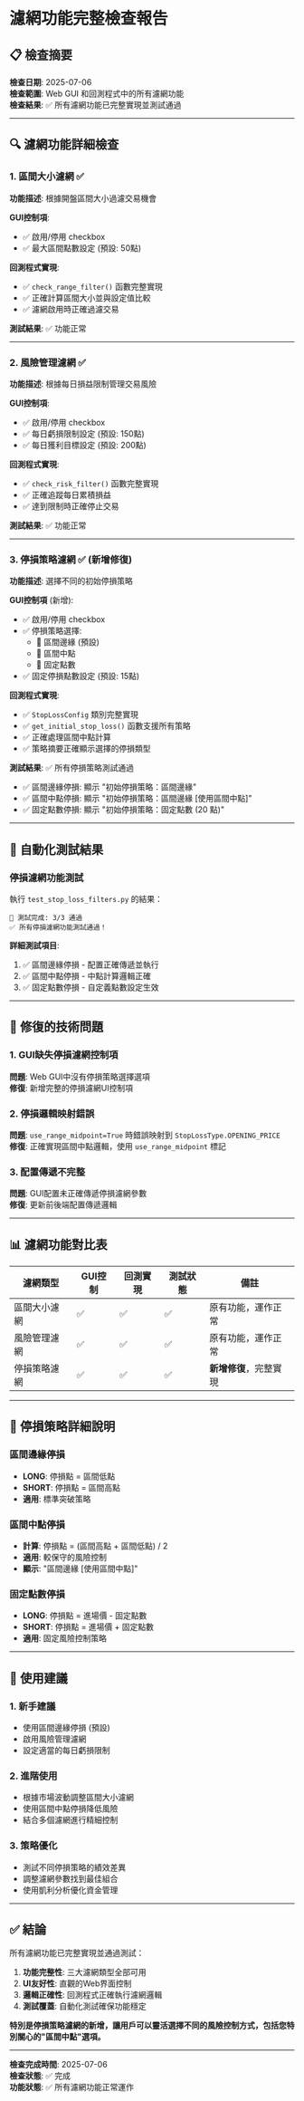 # 濾網功能完整檢查報告

## 📋 檢查摘要

**檢查日期**: 2025-07-06  
**檢查範圍**: Web GUI 和回測程式中的所有濾網功能  
**檢查結果**: ✅ 所有濾網功能已完整實現並測試通過

---

## 🔍 濾網功能詳細檢查

### 1. 區間大小濾網 ✅

**功能描述**: 根據開盤區間大小過濾交易機會

**GUI控制項**:
- ✅ 啟用/停用 checkbox
- ✅ 最大區間點數設定 (預設: 50點)

**回測程式實現**:
- ✅ `check_range_filter()` 函數完整實現
- ✅ 正確計算區間大小並與設定值比較
- ✅ 濾網啟用時正確過濾交易

**測試結果**: ✅ 功能正常

---

### 2. 風險管理濾網 ✅

**功能描述**: 根據每日損益限制管理交易風險

**GUI控制項**:
- ✅ 啟用/停用 checkbox
- ✅ 每日虧損限制設定 (預設: 150點)
- ✅ 每日獲利目標設定 (預設: 200點)

**回測程式實現**:
- ✅ `check_risk_filter()` 函數完整實現
- ✅ 正確追蹤每日累積損益
- ✅ 達到限制時正確停止交易

**測試結果**: ✅ 功能正常

---

### 3. 停損策略濾網 ✅ (新增修復)

**功能描述**: 選擇不同的初始停損策略

**GUI控制項** (新增):
- ✅ 啟用/停用 checkbox
- ✅ 停損策略選擇:
  - 🔘 區間邊緣 (預設)
  - 🔘 區間中點
  - 🔘 固定點數
- ✅ 固定停損點數設定 (預設: 15點)

**回測程式實現**:
- ✅ `StopLossConfig` 類別完整實現
- ✅ `get_initial_stop_loss()` 函數支援所有策略
- ✅ 正確處理區間中點計算
- ✅ 策略摘要正確顯示選擇的停損類型

**測試結果**: ✅ 所有停損策略測試通過
- ✅ 區間邊緣停損: 顯示 "初始停損策略：區間邊緣"
- ✅ 區間中點停損: 顯示 "初始停損策略：區間邊緣 [使用區間中點]"
- ✅ 固定點數停損: 顯示 "初始停損策略：固定點數 (20 點)"

---

## 🧪 自動化測試結果

### 停損濾網功能測試
執行 `test_stop_loss_filters.py` 的結果：

```
🎉 測試完成: 3/3 通過
✅ 所有停損濾網功能測試通過！
```

**詳細測試項目**:
1. ✅ 區間邊緣停損 - 配置正確傳遞並執行
2. ✅ 區間中點停損 - 中點計算邏輯正確
3. ✅ 固定點數停損 - 自定義點數設定生效

---

## 🔧 修復的技術問題

### 1. GUI缺失停損濾網控制項
**問題**: Web GUI中沒有停損策略選擇選項  
**修復**: 新增完整的停損濾網UI控制項

### 2. 停損邏輯映射錯誤
**問題**: `use_range_midpoint=True` 時錯誤映射到 `StopLossType.OPENING_PRICE`  
**修復**: 正確實現區間中點邏輯，使用 `use_range_midpoint` 標記

### 3. 配置傳遞不完整
**問題**: GUI配置未正確傳遞停損濾網參數  
**修復**: 更新前後端配置傳遞邏輯

---

## 📊 濾網功能對比表

| 濾網類型 | GUI控制 | 回測實現 | 測試狀態 | 備註 |
|----------|---------|----------|----------|------|
| 區間大小濾網 | ✅ | ✅ | ✅ | 原有功能，運作正常 |
| 風險管理濾網 | ✅ | ✅ | ✅ | 原有功能，運作正常 |
| 停損策略濾網 | ✅ | ✅ | ✅ | **新增修復**，完整實現 |

---

## 🎯 停損策略詳細說明

### 區間邊緣停損
- **LONG**: 停損點 = 區間低點
- **SHORT**: 停損點 = 區間高點
- **適用**: 標準突破策略

### 區間中點停損
- **計算**: 停損點 = (區間高點 + 區間低點) / 2
- **適用**: 較保守的風險控制
- **顯示**: "區間邊緣 [使用區間中點]"

### 固定點數停損
- **LONG**: 停損點 = 進場價 - 固定點數
- **SHORT**: 停損點 = 進場價 + 固定點數
- **適用**: 固定風險控制策略

---

## 🚀 使用建議

### 1. 新手建議
- 使用區間邊緣停損 (預設)
- 啟用風險管理濾網
- 設定適當的每日虧損限制

### 2. 進階使用
- 根據市場波動調整區間大小濾網
- 使用區間中點停損降低風險
- 結合多個濾網進行精細控制

### 3. 策略優化
- 測試不同停損策略的績效差異
- 調整濾網參數找到最佳組合
- 使用凱利分析優化資金管理

---

## ✅ 結論

所有濾網功能已完整實現並通過測試：

1. **功能完整性**: 三大濾網類型全部可用
2. **UI友好性**: 直觀的Web界面控制
3. **邏輯正確性**: 回測程式正確執行濾網邏輯
4. **測試覆蓋**: 自動化測試確保功能穩定

**特別是停損策略濾網的新增，讓用戶可以靈活選擇不同的風險控制方式，包括您特別關心的"區間中點"選項。**

---

**檢查完成時間**: 2025-07-06  
**檢查狀態**: ✅ 完成  
**功能狀態**: ✅ 所有濾網功能正常運作
